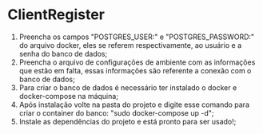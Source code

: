 # ClientRegister

1. Preencha os campos "POSTGRES_USER:" e "POSTGRES_PASSWORD:" do arquivo docker, eles se referem respectivamente, ao usuário e a senha do banco de dados;
2. Preencha o arquivo de configurações de ambiente com as informações que estão em falta, essas informações são referente a conexão com o banco de dados;
3. Para criar o banco de dados é necessário ter instalado o docker e docker-compose na máquina;
4. Após instalação volte na pasta do projeto e digite esse comando para criar o container do banco: "sudo docker-compose up -d";
5. Instale as dependências do projeto e está pronto para ser usado!;

